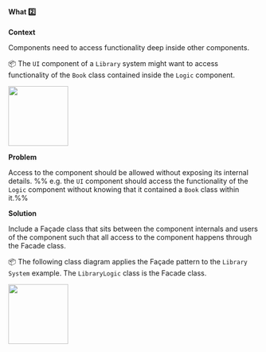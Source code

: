 <link rel="stylesheet" href="{{baseUrl}}/css/textbook.css">

<div class="website-content">

<div id="title">

#### What :two:

</div>

<div id="body">

**Context**

Components need to access functionality deep inside other components. 

<tip-box>

:package: The `UI` component of a `Library` system might want to access functionality of the `Book` class contained inside the `Logic` component.

<img src="{{baseUrl}}/designPatterns/facade/what/images/textBook.png" height="120" />
<p/>

</tip-box>

**Problem**

Access to the component should be allowed without exposing its internal details. %%&nbsp;e.g.  the `UI` component should access the functionality of the `Logic` component without knowing that it contained a `Book` class within it.%%

**Solution**

Include a <tooltip content="a French word that means 'front of a building'">Façade</tooltip> class that sits between the component internals and users of the component such that all access to the component happens through the Facade class. 

<tip-box>

:package: The following class diagram applies the Façade pattern to the `Library System` example. The `LibraryLogic` class is the Facade class.

<img src="{{baseUrl}}/designPatterns/facade/what/images/textLibraryBook.png" height="120" />
<p/>

</tip-box>

</div>

<div id="extras">

<include src="exercises.md" />

<div>

</div>
